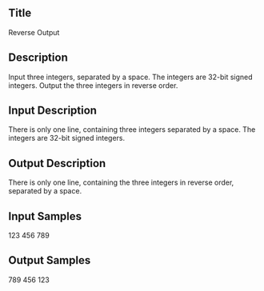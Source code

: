 ## Title
Reverse Output

## Description
Input three integers, separated by a space. The integers are 32-bit signed integers. Output the three integers in reverse order.

## Input Description
There is only one line, containing three integers separated by a space. The integers are 32-bit signed integers.

## Output Description
There is only one line, containing the three integers in reverse order, separated by a space.

## Input Samples
123 456 789

## Output Samples
789 456 123
